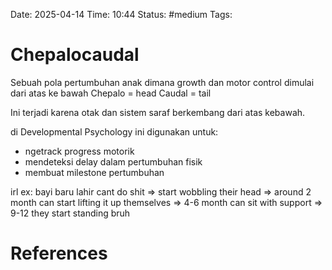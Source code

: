 Date: 2025-04-14
Time: 10:44
Status: #medium 
Tags:


# Chepalocaudal
Sebuah pola pertumbuhan anak dimana growth dan motor control dimulai dari atas ke bawah
Chepalo = head
Caudal = tail

Ini terjadi karena otak dan sistem saraf berkembang dari atas kebawah.

di Developmental Psychology ini digunakan untuk:
- ngetrack progress motorik
- mendeteksi delay dalam pertumbuhan fisik
- membuat milestone pertumbuhan

irl ex:
bayi baru lahir cant do shit => start wobbling their head => around 2 month can start lifting it up themselves => 4-6 month can sit with support => 9-12 they start standing bruh

# References
